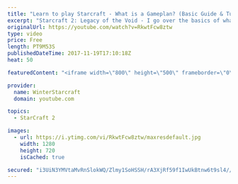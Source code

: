 ```yaml
---
title: "Learn to play Starcraft - What is a Gameplan? (Basic Guide & Tutorial)"
excerpt: "Starcraft 2: Legacy of the Void - I go over the basics of what a gameplan in starcraft 2 is and how to put one together.  Note this is not a guide on WHAT gameplan you should be using as each race!"
originalUrl: https://youtube.com/watch?v=RkwtFcw8ztw
type: video
price: Free
length: PT9M53S
publishedDateTime: 2017-11-19T17:10:18Z
heat: 50

featuredContent: "<iframe width=\"800\" height=\"500\" frameborder=\"0\" src=\"https://www.youtube.com/embed/RkwtFcw8ztw\" allow=\"accelerometer; autoplay; encrypted-media; gyroscope; picture-in-picture\" allowfullscreen></iframe>"

provider:
  name: WinterStarcraft
  domain: youtube.com

topics:
  - StarCraft 2

images:
  - url: https://i.ytimg.com/vi/RkwtFcw8ztw/maxresdefault.jpg
    width: 1280
    height: 720
    isCached: true

secured: "i3UiN3YMVtaMvRnSlokWQ/Zlmy1SoHSSH/rA3XjRf59f1IwUkBtnw6t9sl4//meAo+59CaPeFxKM9P73nOrS1lKYQxCK4k9rC01SPyvkY59ttqPT/3DY8GE4wxnWsGbFF68n0dU/KPfATxYyCvpB1rgHVSCMuEk59p9b7N9x25Ao8jl/rlT/palqM5zqVd33ZZuh3AnI9er3qSBsZ0UOvbTNhpJUEl3riOPqeyK8CXLo53JkA5eUlrMwuziRMp8prnAGUh0D4fYmqvG9mgDIf0W9O493n0VWruJpUFzNH86LTiCqLd+84EOCAP2ics7Lmk+MybR1FpB7OlkBUT/jBxnuDUkqjdmsttRpQsz7r+FMhpV2DtuGBi797fuA4XTnP2jvcqf2gdcNfeRW/ftbfnAiYiWpEIlRBHfJOYr3BgQ=;/HgPpxMNjtq1k979WIhGrQ=="
---
```


